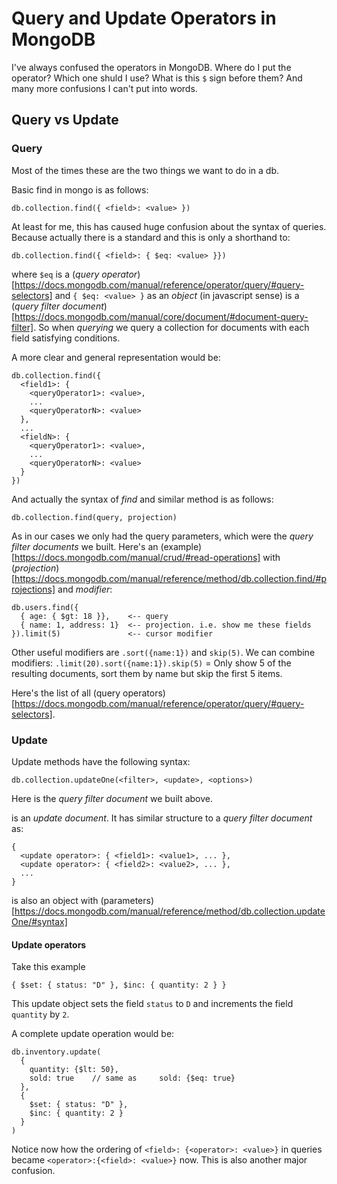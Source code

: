 # Query and Update Operators in MongoDB

I've always confused the operators in MongoDB. Where do I put the operator? Which one shuld I use? What is this `$` sign before them? And many more confusions I can't put into words. 

## Query vs Update

### Query
Most of the times these are the two things we want to do in a db.

Basic find in mongo is as follows:
```
db.collection.find({ <field>: <value> })
```
At least for me, this has caused huge confusion about the syntax of queries. Because actually there is a standard and this is only a shorthand to:
```
db.collection.find({ <field>: { $eq: <value> }})
```

where `$eq` is a (*query operator*)[https://docs.mongodb.com/manual/reference/operator/query/#query-selectors] and `{ $eq: <value> }` as an _object_ (in javascript sense) is a (*query filter document*)[https://docs.mongodb.com/manual/core/document/#document-query-filter]. So when _querying_ we query a collection for documents with each field satisfying conditions.

A more clear and general representation would be:
```
db.collection.find({
  <field1>: {
    <queryOperator1>: <value>,
    ...
    <queryOperatorN>: <value>
  },
  ...
  <fieldN>: {
    <queryOperator1>: <value>,
    ...
    <queryOperatorN>: <value>
  }
})
```

And actually the syntax of _find_ and similar method is as follows:
```
db.collection.find(query, projection)
```

As in our cases we only had the query parameters, which were the _query filter documents_ we built. Here's an (example)[https://docs.mongodb.com/manual/crud/#read-operations] with (_projection_)[https://docs.mongodb.com/manual/reference/method/db.collection.find/#projections] and _modifier_:
```
db.users.find({
  { age: { $gt: 18 }},    <-- query
  { name: 1, address: 1}  <-- projection. i.e. show me these fields
}).limit(5)               <-- cursor modifier
```
Other useful modifiers are `.sort({name:1})` and `skip(5)`. We can combine modifiers: `.limit(20).sort({name:1}).skip(5)` = Only show 5 of the resulting documents, sort them by name but skip the first 5 items.

Here's the list of all (query operators)[https://docs.mongodb.com/manual/reference/operator/query/#query-selectors].

### Update
Update methods have the following syntax:
```
db.collection.updateOne(<filter>, <update>, <options>)
```

Here <filter> is the _query filter document_ we built above.

<update> is an _update document_. It has similar structure to a _query filter document_ as:
```
{
  <update operator>: { <field1>: <value1>, ... },
  <update operator>: { <field2>: <value2>, ... },
  ...
}
```

<options> is also an object with (parameters)[https://docs.mongodb.com/manual/reference/method/db.collection.updateOne/#syntax]

#### Update operators
Take this example
```
{ $set: { status: "D" }, $inc: { quantity: 2 } }
```

This update object sets the field `status` to `D` and increments the field `quantity` by `2`.

A complete update operation would be:
```
db.inventory.update(
  { 
    quantity: {$lt: 50},
    sold: true    // same as     sold: {$eq: true}
  },
  {
    $set: { status: "D" },
    $inc: { quantity: 2 }
  }
)
```

Notice now how the ordering of `<field>: {<operator>: <value>}` in queries became `<operator>:{<field>: <value>}` now. This is also another major confusion.
